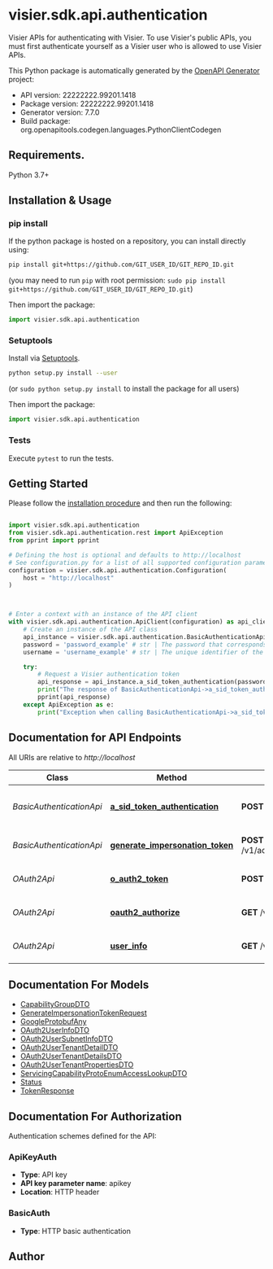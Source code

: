 # visier.sdk.api.authentication
Visier APIs for authenticating with Visier. To use Visier's public APIs, you must first authenticate yourself as a Visier user who is allowed to use Visier APIs.

This Python package is automatically generated by the [OpenAPI Generator](https://openapi-generator.tech) project:

- API version: 22222222.99201.1418
- Package version: 22222222.99201.1418
- Generator version: 7.7.0
- Build package: org.openapitools.codegen.languages.PythonClientCodegen

## Requirements.

Python 3.7+

## Installation & Usage
### pip install

If the python package is hosted on a repository, you can install directly using:

```sh
pip install git+https://github.com/GIT_USER_ID/GIT_REPO_ID.git
```
(you may need to run `pip` with root permission: `sudo pip install git+https://github.com/GIT_USER_ID/GIT_REPO_ID.git`)

Then import the package:
```python
import visier.sdk.api.authentication
```

### Setuptools

Install via [Setuptools](http://pypi.python.org/pypi/setuptools).

```sh
python setup.py install --user
```
(or `sudo python setup.py install` to install the package for all users)

Then import the package:
```python
import visier.sdk.api.authentication
```

### Tests

Execute `pytest` to run the tests.

## Getting Started

Please follow the [installation procedure](#installation--usage) and then run the following:

```python

import visier.sdk.api.authentication
from visier.sdk.api.authentication.rest import ApiException
from pprint import pprint

# Defining the host is optional and defaults to http://localhost
# See configuration.py for a list of all supported configuration parameters.
configuration = visier.sdk.api.authentication.Configuration(
    host = "http://localhost"
)



# Enter a context with an instance of the API client
with visier.sdk.api.authentication.ApiClient(configuration) as api_client:
    # Create an instance of the API class
    api_instance = visier.sdk.api.authentication.BasicAuthenticationApi(api_client)
    password = 'password_example' # str | The password that corresponds to the user making the request. (optional)
    username = 'username_example' # str | The unique identifier of the API user requesting a security token. (optional)

    try:
        # Request a Visier authentication token
        api_response = api_instance.a_sid_token_authentication(password=password, username=username)
        print("The response of BasicAuthenticationApi->a_sid_token_authentication:\n")
        pprint(api_response)
    except ApiException as e:
        print("Exception when calling BasicAuthenticationApi->a_sid_token_authentication: %s\n" % e)

```

## Documentation for API Endpoints

All URIs are relative to *http://localhost*

Class | Method | HTTP request | Description
------------ | ------------- | ------------- | -------------
*BasicAuthenticationApi* | [**a_sid_token_authentication**](docs/BasicAuthenticationApi.md#a_sid_token_authentication) | **POST** /v1/admin/visierSecureToken | Request a Visier authentication token
*BasicAuthenticationApi* | [**generate_impersonation_token**](docs/BasicAuthenticationApi.md#generate_impersonation_token) | **POST** /v1/admin/visierImpersonationToken | Request an impersonation token
*OAuth2Api* | [**o_auth2_token**](docs/OAuth2Api.md#o_auth2_token) | **POST** /v1/auth/oauth2/token | Request a JSON Web Token.
*OAuth2Api* | [**oauth2_authorize**](docs/OAuth2Api.md#oauth2_authorize) | **GET** /v1/auth/oauth2/authorize | Request an authorization code.
*OAuth2Api* | [**user_info**](docs/OAuth2Api.md#user_info) | **GET** /v1/auth/oauth2/userinfo | Retrieve the user-specific metadata


## Documentation For Models

 - [CapabilityGroupDTO](docs/CapabilityGroupDTO.md)
 - [GenerateImpersonationTokenRequest](docs/GenerateImpersonationTokenRequest.md)
 - [GoogleProtobufAny](docs/GoogleProtobufAny.md)
 - [OAuth2UserInfoDTO](docs/OAuth2UserInfoDTO.md)
 - [OAuth2UserSubnetInfoDTO](docs/OAuth2UserSubnetInfoDTO.md)
 - [OAuth2UserTenantDetailDTO](docs/OAuth2UserTenantDetailDTO.md)
 - [OAuth2UserTenantDetailsDTO](docs/OAuth2UserTenantDetailsDTO.md)
 - [OAuth2UserTenantPropertiesDTO](docs/OAuth2UserTenantPropertiesDTO.md)
 - [ServicingCapabilityProtoEnumAccessLookupDTO](docs/ServicingCapabilityProtoEnumAccessLookupDTO.md)
 - [Status](docs/Status.md)
 - [TokenResponse](docs/TokenResponse.md)


<a id="documentation-for-authorization"></a>
## Documentation For Authorization


Authentication schemes defined for the API:
<a id="ApiKeyAuth"></a>
### ApiKeyAuth

- **Type**: API key
- **API key parameter name**: apikey
- **Location**: HTTP header

<a id="BasicAuth"></a>
### BasicAuth

- **Type**: HTTP basic authentication


## Author




